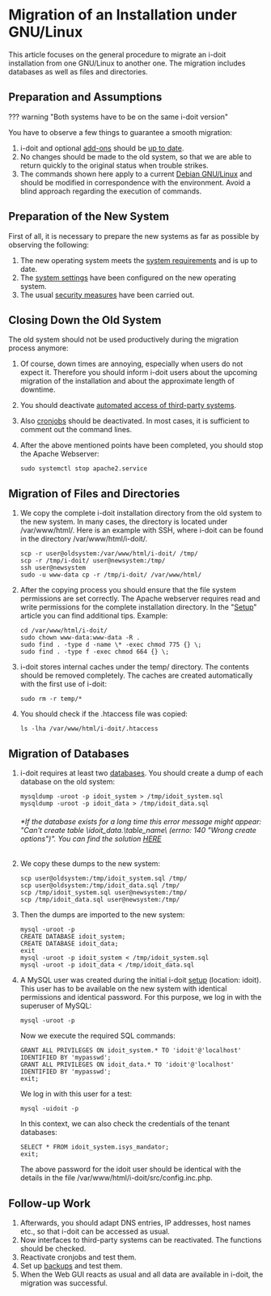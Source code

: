 # Migration of an Installation under GNU/Linux

This article focuses on the general procedure to migrate an i-doit installation from one GNU/Linux to another one. The migration includes databases as well as files and directories.

## Preparation and Assumptions

??? warning "Both systems have to be on the same i-doit version"

You have to observe a few things to guarantee a smooth migration:

1.  i-doit and optional [add-ons](../i-doit-pro-add-ons/index.md) should be [up to date](../maintenance-and-operation/update.md).
2.  No changes should be made to the old system, so that we are able to return quickly to the original status when trouble strikes.
3.  The commands shown here apply to a current [Debian GNU/Linux](../installation/manual-installation/debian.md) and should be modified in correspondence with the environment. Avoid a blind approach regarding the execution of commands.

## Preparation of the New System

First of all, it is necessary to prepare the new systems as far as possible by observing the following:

1.  The new operating system meets the [system requirements](../installation/system-requirements.md) and is up to date.
2.  The [system settings](../installation/manual-installation/system-settings.md) have been configured on the new operating system.
3.  The usual [security measures](../maintenance-and-operation/security-and-protection.md) have been carried out.

## Closing Down the Old System

The old system should not be used productively during the migration process anymore:

1.  Of course, down times are annoying, especially when users do not expect it. Therefore you should inform i-doit users about the upcoming migration of the installation and about the approximate length of downtime.
2.  You should deactivate [automated access of third-party systems](../automation-and-integration/index.md).
3.  Also [cronjobs](../automation-and-integration/cli/index.md) should be deactivated. In most cases, it is sufficient to comment out the command lines.
4.  After the above mentioned points have been completed, you should stop the Apache Webserver:
    
        sudo systemctl stop apache2.service
    

## Migration of Files and Directories

1.  We copy the complete i-doit installation directory from the old system to the new system. In many cases, the directory is located under /var/www/html/. Here is an example with SSH, where i-doit can be found in the directory /var/www/html/i-doit/.
    
        scp -r user@oldsystem:/var/www/html/i-doit/ /tmp/
        scp -r /tmp/i-doit/ user@newsystem:/tmp/
        ssh user@newsystem
        sudo -u www-data cp -r /tmp/i-doit/ /var/www/html/
    
2.  After the copying process you should ensure that the file system permissions are set correctly. The Apache webserver requires read and write permissions for the complete installation directory. In the "[Setup](../installation/manual-installation/setup.md)" article you can find additional tips. Example:
    
        cd /var/www/html/i-doit/
        sudo chown www-data:www-data -R .
        sudo find . -type d -name \* -exec chmod 775 {} \;
        sudo find . -type f -exec chmod 664 {} \;
    
3.  i-doit stores internal caches under the temp/ directory. The contents should be removed completely. The caches are created automatically with the first use of i-doit:
    
        sudo rm -r temp/*
    
4.  You should check if the .htaccess file was copied:
    
        ls -lha /var/www/html/i-doit/.htaccess
    

## Migration of Databases

1.  i-doit requires at least two [databases](../software-development/database-model/index.md). You should create a dump of each database on the old system:
    
        mysqldump -uroot -p idoit_system > /tmp/idoit_system.sql
        mysqldump -uroot -p idoit_data > /tmp/idoit_data.sql
    
    ###### \*If the database exists for a long time this error message might appear: "Can't create table \idoit\_data\.\table\_name\ (errno: 140 "Wrong create options")". You can find the solution [HERE](../system-administration/troubleshooting/cant-create-table.md)
    
2.  We copy these dumps to the new system:
    
        scp user@oldsystem:/tmp/idoit_system.sql /tmp/
        scp user@oldsystem:/tmp/idoit_data.sql /tmp/
        scp /tmp/idoit_system.sql user@newsystem:/tmp/
        scp /tmp/idoit_data.sql user@newsystem:/tmp/
    
3.  Then the dumps are imported to the new system:
    
        mysql -uroot -p
        CREATE DATABASE idoit_system;
        CREATE DATABASE idoit_data;
        exit
        mysql -uroot -p idoit_system < /tmp/idoit_system.sql
        mysql -uroot -p idoit_data < /tmp/idoit_data.sql
    
4.  A MySQL user was created during the initial i-doit [setup](../installation/manual-installation/setup.md) (location: idoit). This user has to be available on the new system with identical permissions and identical password. For this purpose, we log in with the superuser of MySQL:
    
        mysql -uroot -p
    
    Now we execute the required SQL commands:
    
        GRANT ALL PRIVILEGES ON idoit_system.* TO 'idoit'@'localhost' IDENTIFIED BY 'mypasswd';
        GRANT ALL PRIVILEGES ON idoit_data.* TO 'idoit'@'localhost' IDENTIFIED BY 'mypasswd';
        exit;
    
    We log in with this user for a test:
    
        mysql -uidoit -p
    
    In this context, we can also check the credentials of the tenant databases:
    
        SELECT * FROM idoit_system.isys_mandator;
        exit;
    
    The above password for the idoit user should be identical with the details in the file /var/www/html/i-doit/src/config.inc.php.
    

## Follow-up Work

1.  Afterwards, you should adapt DNS entries, IP addresses, host names etc., so that i-doit can be accessed as usual.
2.  Now interfaces to third-party systems can be reactivated. The functions should be checked.
3.  Reactivate cronjobs and test them.
4.  Set up [backups](../maintenance-and-operation/backup-and-recovery/index.md) and test them.
5.  When the Web GUI reacts as usual and all data are available in i-doit, the migration was successful.
